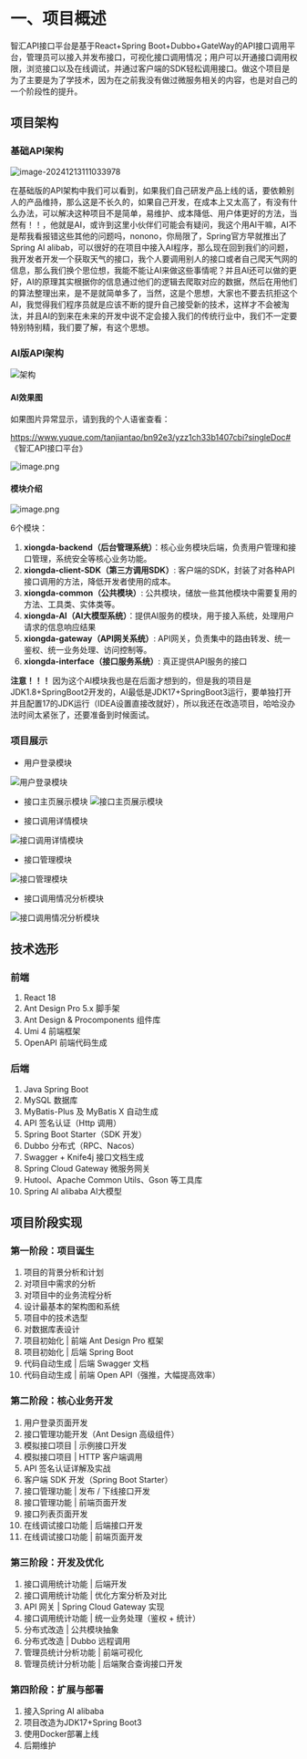 # 一、项目概述

智汇API接口平台是基于React+Spring Boot+Dubbo+GateWay的API接口调用平台，管理员可以接入并发布接口，可视化接口调用情况；用户可以开通接口调用权限，浏览接口以及在线调试，并通过客户端的SDK轻松调用接口。做这个项目是为了主要是为了学技术，因为在之前我没有做过微服务相关的内容，也是对自己的一个阶段性的提升。

## 项目架构

### 基础API架构
![image-20241213111033978](https://github.com/user-attachments/assets/3394b913-eea9-4b22-b6e1-e261631fb34f)



在基础版的API架构中我们可以看到，如果我们自己研发产品上线的话，要依赖别人的产品维持，那么这是不长久的，如果自己开发，在成本上又太高了，有没有什么办法，可以解决这种项目不是简单，易维护、成本降低、用户体更好的方法，当然有！！，他就是AI，或许到这里小伙伴们可能会有疑问，我这个用AI干嘛，AI不是帮我看报错这些其他的问题吗，nonono，你局限了，Spring官方早就推出了Spring AI alibab，可以很好的在项目中接入AI程序，那么现在回到我们的问题，我开发者开发一个获取天气的接口，我个人要调用别人的接口或者自己爬天气网的信息，那么我们换个思位想，我能不能让AI来做这些事情呢？并且AI还可以做的更好，AI的原理其实根据你的信息通过他们的逻辑去爬取对应的数据，然后在用他们的算法整理出来，是不是就简单多了，当然，这是个思想，大家也不要去抗拒这个AI，我觉得我们程序员就是应该不断的提升自己接受新的技术，这样才不会被淘汰，并且AI的到来在未来的开发中说不定会接入我们的传统行业中，我们不一定要特别特别精，我们要了解，有这个思想。

### AI版API架构
![架构](https://github.com/user-attachments/assets/db43a514-d519-4330-895b-5209d81f43cb)


#### AI效果图

如果图片异常显示，请到我的个人语雀查看：

https://www.yuque.com/tanjiantao/bn92e3/yzz1ch33b1407cbi?singleDoc# 《智汇API接口平台》

![image.png](https://cdn.nlark.com/yuque/0/2024/png/40869722/1734010326542-c4a6734d-c92e-4fe3-a13e-d168bc342724.png?x-oss-process=image%2Fformat%2Cwebp%2Fresize%2Cw_937%2Climit_0)

#### 模块介绍

![image.png](https://cdn.nlark.com/yuque/0/2024/png/40869722/1733990610628-b8726439-7976-41b9-aa47-77d21043dff6.png?x-oss-process=image%2Fformat%2Cwebp)

6个模块：
1. **xiongda-backend（后台管理系统）**：核心业务模块后端，负责用户管理和接口管理，系统安全等核心业务功能。
2. **xiongda-client-SDK（第三方调用SDK）**: 客户端的SDK，封装了对各种API接口调用的方法，降低开发者使用的成本。
3. **xiongda-common（公共模块）**: 公共模块，储放一些其他模块中需要复用的方法、工具类、实体类等。
4. **xiongda-AI（AI大模型系统）**：提供AI服务的模块，用于接入系统，处理用户请求的信息响应结果
5. **xiongda-gateway（API网关系统）**: API网关，负责集中的路由转发、统一鉴权、统一业务处理、访问控制等。
6. **xiongda-interface（接口服务系统）**: 真正提供API服务的接口

**注意！！！**
因为这个AI模块我也是在后面才想到的，但是我的项目是JDK1.8+SpringBoot2开发的，AI最低是JDK17+SpringBoot3运行，要单独打开并且配置17的JDK运行（IDEA设置直接改就好），所以我还在改造项目，哈哈没办法时间太紧张了，还要准备到时候面试。

### 项目展示

- 用户登录模块

![用户登录模块](https://github.com/user-attachments/assets/4597b1a2-cfc5-4d34-a626-6422c69a83fb)


- 接口主页展示模块
![接口主页展示模块](https://github.com/user-attachments/assets/7a25a1df-7226-4366-ab3b-11d40316642f)


- 接口调用详情模块

![接口调用详情模块](https://github.com/user-attachments/assets/fa8c6a02-30e7-4ac7-b504-a7e0ea4200f7)


- 接口管理模块

![接口管理模块](https://github.com/user-attachments/assets/aaa52362-bdf6-42cf-bf84-2bdfac3af455)


- 接口调用情况分析模块

![接口调用情况分析模块](https://github.com/user-attachments/assets/0c0255e2-5e9a-4a52-9365-7eeb3befba56)


## 技术选形

### 前端
1. React 18
2. Ant Design Pro 5.x 脚手架
3. Ant Design & Procomponents 组件库
4. Umi 4 前端框架
5. OpenAPI 前端代码生成

### 后端
1. Java Spring Boot
2. MySQL 数据库
3. MyBatis-Plus 及 MyBatis X 自动生成
4. API 签名认证（Http 调用）
5. Spring Boot Starter（SDK 开发）
6. Dubbo 分布式（RPC、Nacos）
7. Swagger + Knife4j 接口文档生成
8. Spring Cloud Gateway 微服务网关
9. Hutool、Apache Common Utils、Gson 等工具库
10. Spring AI alibaba AI大模型

## 项目阶段实现

### 第一阶段：项目诞生
1. 项目的背景分析和计划
2. 对项目中需求的分析
3. 对项目中的业务流程分析
4. 设计最基本的架构图和系统
5. 项目中的技术选型
6. 对数据库表设计
7. 项目初始化 | 前端 Ant Design Pro 框架
8. 项目初始化 | 后端 Spring Boot
9. 代码自动生成 | 后端 Swagger 文档
10. 代码自动生成 | 前端 Open API（强推，大幅提高效率）

### 第二阶段：核心业务开发
1. 用户登录页面开发
2. 接口管理功能开发（Ant Design 高级组件）
3. 模拟接口项目 | 示例接口开发
4. 模拟接口项目 | HTTP 客户端调用
5. API 签名认证详解及实战
6. 客户端 SDK 开发（Spring Boot Starter）
7. 接口管理功能 | 发布 / 下线接口开发
8. 接口管理功能 | 前端页面开发
9. 接口列表页面开发
10. 在线调试接口功能 | 后端接口开发
11. 在线调试接口功能 | 前端页面开发

### 第三阶段：开发及优化
1. 接口调用统计功能 | 后端开发
2. 接口调用统计功能 | 优化方案分析及对比
3. API 网关 | Spring Cloud Gateway 实现
4. 接口调用统计功能 | 统一业务处理（鉴权 + 统计）
5. 分布式改造 | 公共模块抽象
6. 分布式改造 | Dubbo 远程调用
7. 管理员统计分析功能 | 前端可视化
8. 管理员统计分析功能 | 后端聚合查询接口开发

### 第四阶段：扩展与部署
1. 接入Spring AI alibaba
2. 项目改造为JDK17+Spring Boot3
3. 使用Docker部署上线
4. 后期维护
